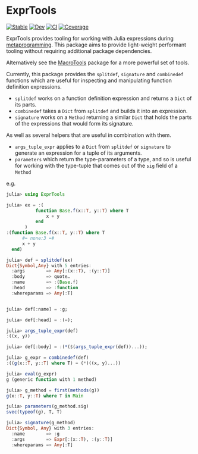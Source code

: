 # ExprTools

[![Stable](https://img.shields.io/badge/docs-stable-blue.svg)](https://invenia.github.io/ExprTools.jl/stable)
[![Dev](https://img.shields.io/badge/docs-dev-blue.svg)](https://invenia.github.io/ExprTools.jl/dev)
[![CI](https://github.com/Invenia/ExprTools.jl/workflows/CI/badge.svg)](https://github.com/Invenia/ExprTools.jl/actions?query=workflow%3ACI)
[![Coverage](https://codecov.io/gh/invenia/ExprTools.jl/branch/master/graph/badge.svg)](https://codecov.io/gh/invenia/ExprTools.jl)

ExprTools provides tooling for working with Julia expressions during [metaprogramming](https://docs.julialang.org/en/v1/manual/metaprogramming/).
This package aims to provide light-weight performant tooling without requiring additional package dependencies.

Alternatively see the [MacroTools](https://github.com/MikeInnes/MacroTools.jl) package for a more powerful set of tools.

Currently, this package provides the `splitdef`, `signature` and `combinedef` functions which are useful for inspecting and manipulating function definition expressions.
 - `splitdef` works on a function definition expression and returns a `Dict` of its parts.
 - `combinedef` takes a `Dict` from `splitdef` and builds it into an expression.
 - `signature` works on a `Method` returning a similar `Dict` that holds the parts of the expressions that would form its signature.

As well as several helpers that are useful in combination with them.
 - `args_tuple_expr` applies to a `Dict` from `splitdef` or `signature` to generate an expression for a tuple of its arguments.
 - `parameters` which return the type-parameters of a type, and so is useful for working with the type-tuple that comes out of the `sig` field of a `Method`

e.g.
```julia
julia> using ExprTools

julia> ex = :(
           function Base.f(x::T, y::T) where T
               x + y
           end
       )
:(function Base.f(x::T, y::T) where T
      #= none:3 =#
      x + y
  end)

julia> def = splitdef(ex)
Dict{Symbol,Any} with 5 entries:
  :args        => Any[:(x::T), :(y::T)]
  :body        => quote…
  :name        => :(Base.f)
  :head        => :function
  :whereparams => Any[:T]


julia> def[:name] = :g;

julia> def[:head] = :(=);

julia> args_tuple_expr(def)
:((x, y))

julia> def[:body] = :(*($(args_tuple_expr(def))...));

julia> g_expr = combinedef(def)
:((g(x::T, y::T) where T) = (*)((x, y)...))

julia> eval(g_expr)
g (generic function with 1 method)

julia> g_method = first(methods(g))
g(x::T, y::T) where T in Main

julia> parameters(g_method.sig)
svec(typeof(g), T, T)

julia> signature(g_method)
Dict{Symbol, Any} with 3 entries:
  :name        => :g
  :args        => Expr[:(x::T), :(y::T)]
  :whereparams => Any[:T]
```
